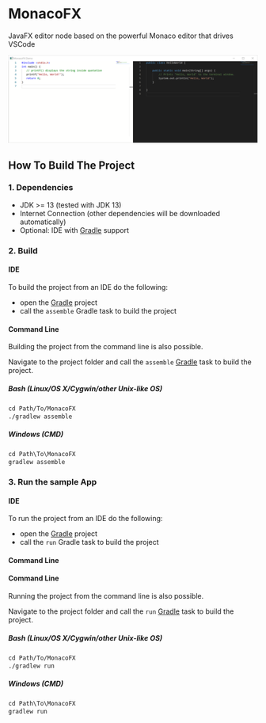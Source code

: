 # MonacoFX
JavaFX editor node based on the powerful Monaco editor that drives VSCode

<img src="resources/img/screenshot.png">


## How To Build The Project

### 1. Dependencies

- JDK >= 13 (tested with JDK 13)
- Internet Connection (other dependencies will be downloaded automatically)
- Optional: IDE with [Gradle](http://www.gradle.org/) support

### 2. Build

#### IDE

To build the project from an IDE do the following:

- open the  [Gradle](http://www.gradle.org/) project
- call the `assemble` Gradle task to build the project

#### Command Line

Building the project from the command line is also possible.

Navigate to the project folder and call the `assemble` [Gradle](http://www.gradle.org/)
task to build the project.

##### Bash (Linux/OS X/Cygwin/other Unix-like OS)

    cd Path/To/MonacoFX
    ./gradlew assemble
    
##### Windows (CMD)

    cd Path\To\MonacoFX
    gradlew assemble

### 3. Run the sample App

#### IDE

To run the project from an IDE do the following:

- open the  [Gradle](http://www.gradle.org/) project
- call the `run` Gradle task to build the project

#### Command Line

#### Command Line

Running the project from the command line is also possible.

Navigate to the project folder and call the `run` [Gradle](http://www.gradle.org/)
task to build the project.

##### Bash (Linux/OS X/Cygwin/other Unix-like OS)

    cd Path/To/MonacoFX
    ./gradlew run
    
##### Windows (CMD)

    cd Path\To\MonacoFX
    gradlew run




